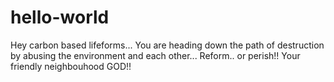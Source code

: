 # hello-world
Hey carbon based lifeforms...
You are heading down the path of destruction by abusing the environment and each other...
Reform.. or perish!!
Your friendly neighbouhood GOD!!
